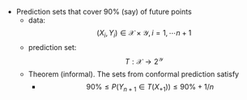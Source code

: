 - Prediction sets that cover 90% (say) of future points
	- data: $$(X_i, Y_i)\in\mathcal{X}\times\mathcal{Y}, i=1, \cdots n+1$$
	- prediction set: $$T:\mathcal{X}\to 2^{\mathcal{Y}}$$
	- Theorem (informal). The sets from conformal prediction satisfy
		- $$90\%\leq P(Y_{n+1}\in T(X_{+1}))\leq 90\%+1/n$$
